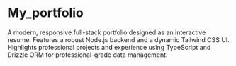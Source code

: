 # My_portfolio
A modern, responsive full-stack portfolio designed as an interactive resume. Features a robust Node.js backend and a dynamic Tailwind CSS UI. Highlights professional projects and experience using TypeScript and Drizzle ORM for professional-grade data management. 
